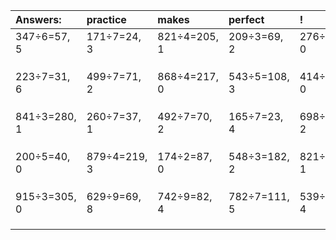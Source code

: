 | Answers: | practice | makes | perfect | ! |
| :--- | :--- | :--- | :--- | :--- |
| 347÷6=57, 5 | 171÷7=24, 3 | 821÷4=205, 1 | 209÷3=69, 2 | 276÷3=92, 0 | 
|   |   |   |   |   | 
|   |   |   |   |   | 
|   |   |   |   |   | 
| 223÷7=31, 6 | 499÷7=71, 2 | 868÷4=217, 0 | 543÷5=108, 3 | 414÷3=138, 0 | 
|   |   |   |   |   | 
|   |   |   |   |   | 
|   |   |   |   |   | 
| 841÷3=280, 1 | 260÷7=37, 1 | 492÷7=70, 2 | 165÷7=23, 4 | 698÷6=116, 2 | 
|   |   |   |   |   | 
|   |   |   |   |   | 
|   |   |   |   |   | 
| 200÷5=40, 0 | 879÷4=219, 3 | 174÷2=87, 0 | 548÷3=182, 2 | 821÷2=410, 1 | 
|   |   |   |   |   | 
|   |   |   |   |   | 
|   |   |   |   |   | 
| 915÷3=305, 0 | 629÷9=69, 8 | 742÷9=82, 4 | 782÷7=111, 5 | 539÷5=107, 4 | 
|   |   |   |   |   | 
|   |   |   |   |   | 
|   |   |   |   |   | 
